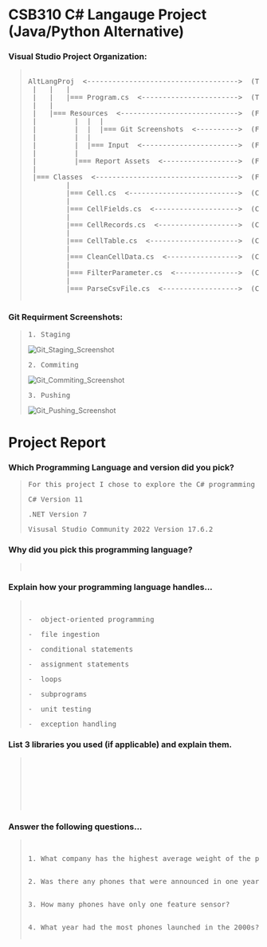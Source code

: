 # CSB310 C# Langauge Project (Java/Python Alternative)

### Visual Studio Project Organization:
> <pre>
>  
> AltLangProj  <------------------------------------>  (The Visual Studio Project)  
>  |   |   |  
>  |   |   |=== Program.cs  <----------------------->  (The Main Program Driver)  
>  |   |  
>  |   |=== Resources  <---------------------------->  (Folder Containing Project Resources)  
>  |         |  |  |
>  |         |  |  |=== Git Screenshots  <---------->  (Folder Containing Required Git Screenshots)  
>  |         |  |  
>  |         |  |=== Input  <----------------------->  (Folder Containing Input csv Files)  
>  |         |  
>  |         |=== Report Assets  <------------------>  (Folder Containing Screenshots for Report)  
>  |  
>  |=== Classes  <---------------------------------->  (Folder Containing the Classes for the Project)
>          |  
>          |=== Cell.cs  <-------------------------->  (Class representing one cell record)  
>          |  
>          |=== CellFields.cs  <-------------------->  (Class representing a column oriented table)  
>          |  
>          |=== CellRecords.cs  <------------------->  (Class representing a row oriented table)  
>          |  
>          |=== CellTable.cs  <--------------------->  (Class where I implemented my additional methods)
>          |  
>          |=== CleanCellData.cs  <----------------->  (Class to clean cell data)  
>          |  
>          |=== FilterParameter.cs  <--------------->  (Class to filter results)  
>          |  
>          |=== ParseCsvFile.cs  <------------------>  (Class to parse csv file)  
>  
> </pre>

### Git Requirment Screenshots:
> <pre>
> 1. Staging
> </pre>
> ![Git_Staging_Screenshot](https://github.com/twopercentjazz/CSB310_AltLangProj/assets/49768882/7174de4b-62c7-45eb-971f-0cc1239611a6)
> <pre>
> 2. Commiting
> </pre>
> ![Git_Commiting_Screenshot](https://github.com/twopercentjazz/CSB310_AltLangProj/assets/49768882/cbf1d54b-78af-45f3-8e02-042f0bda1e4b)
> <pre>
> 3. Pushing
> </pre>
> ![Git_Pushing_Screenshot](https://github.com/twopercentjazz/CSB310_AltLangProj/assets/49768882/bb20bcdc-ebd2-4d12-992c-36c0c47ca2f6)

# Project Report

### Which Programming Language and version did you pick?
> <pre>
> For this project I chose to explore the C# programming language using the Visual Studio IDE. 
> </pre>
> <pre>
> C# Version 11
> </pre>
> <pre>
> .NET Version 7
> </pre>
> <pre>
> Visusal Studio Community 2022 Version 17.6.2
> </pre>

### Why did you pick this programming language?
> <pre>
> 
> </pre>

### Explain how your programming language handles...
> <pre>
> 
> </pre>
> <pre>
> -  object-oriented programming
> </pre>
> <pre>
> -  file ingestion
> </pre>
> <pre>
> -  conditional statements
> </pre>
> <pre>
> -  assignment statements
> </pre>
> <pre>
> -  loops
> </pre>
> <pre>
> -  subprograms
> </pre>
> <pre>
> -  unit testing
> </pre>
> <pre>
> -  exception handling
> </pre>

### List 3 libraries you used (if applicable) and explain them. 
> <pre>
> 
> </pre>
> <pre>
> 
> </pre>
> <pre>
> 
> </pre>
> <pre>
> 
> </pre>

### Answer the following questions...
> <pre>
> 
> </pre>
> <pre>
> 1. What company has the highest average weight of the phone body?
>
> </pre>
> <pre>
> 2. Was there any phones that were announced in one year and released in another? What are they? Give me the oem and models?
>
> </pre>
> <pre>
> 3. How many phones have only one feature sensor?
>
> </pre>
> <pre>
> 4. What year had the most phones launched in the 2000s?
>
> </pre>



